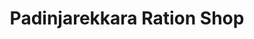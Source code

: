 ---
title: "Padinjarekkara Ration Shop"
url: /kalikkadavu/padinjarekkara-ration-shop/
shop: shop
---